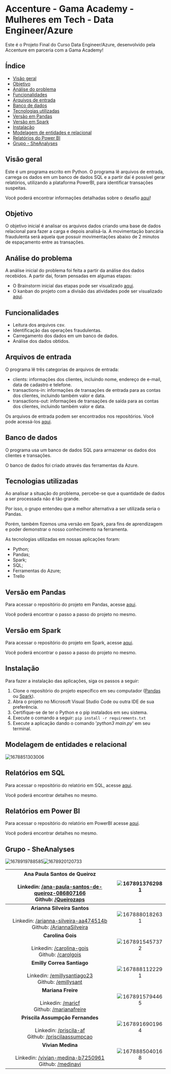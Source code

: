 # Accenture - Gama Academy - Mulheres em Tech - Data Engineer/Azure

Este é o Projeto Final do Curso Data Engineer/Azure, desenvolvido pela Accenture em parceria com a Gama Academy!

## Índice

- [Visão geral](#visão-geral)
- [Objetivo](#objetivo)
- [Análise do problema](#análise-do-problema)
- [Funcionalidades](#funcionalidades)
- [Arquivos de entrada](#arquivos-de-entrada)
- [Banco de dados](#banco-de-dados)
- [Tecnologias utilizadas](#tecnologias-utilizadas)
- [Versão em Pandas](#versão-em-pandas)
- [Versão em Spark](#versão-em-spark)
- [Instalação](#instalação)
- [Modelagem de entidades e relacional](#modelagem-de-entidades-e-relacional)
- [Relatórios do Power BI](#relatórios-em-power-bi)
- [Grupo - SheAnalyses](#grupo---sheanalyses)

## Visão geral

Este é um programa escrito em Python. O programa lê arquivos de entrada, carrega os dados em um banco de dados SQL e a partir daí é possível gerar relatórios, utilizando a plataforma PowerBI, para identificar transações suspeitas.

Você poderá encontrar informações detalhadas sobre o desafio [aqui](https://docs.google.com/document/d/10fBZm7Sxm60FEIyNk4rqUE-pJLhXRxDi1grAATF7hVw/edit)!

## Objetivo

O objetivo inicial é analisar os arquivos dados criando uma base de dados relacional para fazer a carga e depois analisá-la. A movimentação bancária fraudulenta será aquela que possuir movimentações abaixo de 2 minutos de espaçamento entre as transações.

## Análise do problema

A análise inicial do problema foi feita a partir da análise dos dados recebidos. A partir daí, foram pensadas em algumas etapas:

* O Brainstorm inicial das etapas pode ser visualizado [aqui]([https://whimsical.com/projeto-final-5zim4iYZrkWQ2Dbpy2knML](https://whimsical.com/projeto-final-5zim4iYZrkWQ2Dbpy2knML)).
* O kanban do projeto com a divisão das atividades pode ser visualizado [aqui]([https://trello.com/b/4JhJb0Iz/project-data-azure-desafio-final](https://trello.com/b/4JhJb0Iz/project-data-azure-desafio-final)).

## Funcionalidades

* Leitura dos arquivos csv.
* Identificação das operações fraudulentas.
* Carregamento dos dados em um banco de dados.
* Análise dos dados obtidos.

## Arquivos de entrada

O programa lê três categorias de arquivos de entrada:

* clients: informações dos clientes, incluindo nome, endereço de e-mail, data de cadastro e telefone.
* transactions-in: informações de transações de entrada para as contas dos clientes, incluindo também valor e data.
* transactions-out: informações de transações de saída para as contas dos clientes, incluindo também valor e data.

Os arquivos de entrada podem ser encontrados nos repositórios. Você pode acessá-los [aqui](https://github.com/SheAnalyzes/projeto-final-pandas/tree/master/arquivos_carga_csv).

## Banco de dados

O programa usa um banco de dados SQL para armazenar os dados dos clientes e transações.

O banco de dados foi criado através das ferramentas da Azure.

## Tecnologias utilizadas

Ao analisar a situação do problema, percebe-se que a quantidade de dados a ser processada não é tão grande.

Por isso, o grupo entendeu que a melhor alternativa a ser utilizada seria o Pandas.

Porém, também fizemos uma versão em Spark, para fins de aprendizagem e poder demonstrar o nosso conhecimento na ferramenta.

As tecnologias utilizadas em nossas aplicações foram:

* Python;
* Pandas;
* Spark;
* SQL;
* Ferramentas do Azure;
* Trello

## Versão em Pandas

Para acessar o repositório do projeto em Pandas, acesse [aqui](https://github.com/SheAnalyzes/projeto-final-pandas/).

Você poderá encontrar o passo a passo do projeto no mesmo.

## Versão em Spark

Para acessar o repositório do projeto em Spark, acesse [aqui](https://github.com/SheAnalyzes/projeto-final-spark).

Você poderá encontrar o passo a passo do projeto no mesmo.

## Instalação

Para fazer a instalação das aplicações, siga os passos a seguir:

1. Clone o repositório do projeto específico em seu computador ([Pandas ](https://github.com/SheAnalyzes/projeto-final-pandas)ou [Spark](https://github.com/SheAnalyzes/projeto-final-spark)).
2. Abra o projeto no Microsoft Visual Studio Code ou outra IDE de sua preferência.
3. Certifique-se de ter o Python e o pip instalados em seu sistema.
4. Execute o comando a seguir: `pip install -r requirements.txt`
5. Execute a aplicação dando o comando '*python3 main.py*' em seu terminal.

## Modelagem de entidades e relacional

![1678851303006](image/README/1678851303006.png)

## Relatórios em SQL

Para acessar o repositório do relatório em SQL, acesse [aqui](https://github.com/SheAnalyzes/projeto-final-sql).

Você poderá encontrar detalhes no mesmo.

## Relatórios em Power BI

Para acessar o repositório do relatório em PowerBI acesse [aqui](https://github.com/SheAnalyzes/projeto-final-powerbi).

Você poderá encontrar detalhes no mesmo.

## Grupo - SheAnalyses

![1678919788585](image/README/1678919788585.png)![1678920120733](image/README/1678920120733.png)

| Ana Paula Santos de Queiroz<br /><br />Linkedin: [/ana-paula-santos-de-queiroz-086807166](https://www.linkedin.com/in/ana-paula-santos-de-queiroz-086807166/)<br />Github: [/Queirozaps](https://github.com/Queirozaps) | ![1678913762981](image/README/1678913762981.png) |
| :---------------------------------------------------------------------------------------------------------------------------------------------------------------------------------------------------------------: | :--------------------------------------------: |
|  **Arianna Silveira Santos**<br />  <br />Linkedin: [/arianna-silveira-aa474514b](https://www.linkedin.com/in/arianna-silveira-aa474514b/)<br />Github: [/AriannaSilveira](https://github.com/AriannaSilveira)  | ![1678880182631](image/README/1678880182631.png) |
|                            **Carolina Gois**<br /><br />Linkedin: [/carolina-gois](https://www.linkedin.com/in/carolina-gois/)<br />Github: [/carolgois](https://github.com/carolgois)                            | ![1678915457372](image/README/1678915457372.png) |
|                   **Emilly Correa Santiago**<br /><br />Linkedin: [/emillysantiago23](https://www.linkedin.com/in/emillysantiago23/)<br />Github: [/emillysant](https://github.com/emillysant)                   | ![1678881122291](image/README/1678881122291.png) |
|                              **Mariana Freire**<br /><br />Linkedin: [/maricf](https://www.linkedin.com/in/maricf/)<br />Github: [/marianafreire](https://github.com/marianafreire)                              | ![1678915794465](image/README/1678915794465.png) |
|             **Priscila Assumpção Fernandes**<br /><br />Linkedin: [/priscila-af](https://www.linkedin.com/in/priscila-af/)<br />Github: [/priscilaassumpcao](https://github.com/priscilaassumpcao)             | ![1678916901964](image/README/1678916901964.png) |
|                    **Vivian Medina**<br /><br />Linkedin: [/vivian-medina-b7250961](https://www.linkedin.com/in/vivian-medina-b7250961/)<br />Github: [/medinavi](https://github.com/medinavi)                    | ![1678885040168](image/README/1678885040168.png) |
